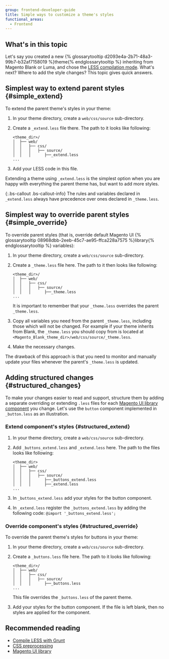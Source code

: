 ```yaml
---
group: frontend-developer-guide
title: Simple ways to customize a theme's styles
functional_areas:
  - Frontend
---
```

## What's in this topic

Let's say you created a new {% glossarytooltip d2093e4a-2b71-48a3-99b7-b32af7158019 %}theme{% endglossarytooltip %} inheriting from Magento Blank or Luma, and chose the [LESS compilation mode]. What's next? Where to add the style changes? This topic gives quick answers.

## Simplest way to extend parent styles {#simple_extend} 

To extend the parent theme's styles in your theme:

1. In your theme directory, create a `web/css/source` sub-directory.
2. Create a `_extend.less` file there. The path to it looks like following: 

    ```tree
    <theme_dir>/
    │  ├── web/
    │  │   ├── css/
    │  │   │   ├── source/
    │  │   │      ├──_extend.less
    ...
    ```

3. Add your LESS code in this file.

Extending a theme using `_extend.less` is the simplest option when you are happy with everything the parent theme has, but want to add more styles.

{:.bs-callout .bs-callout-info}
The rules and variables declared in `_extend.less` always have precedence over ones declared in `_theme.less`.

## Simplest way to override parent styles {#simple_override}

To override parent styles (that is, override default Magento UI {% glossarytooltip 08968dbb-2eeb-45c7-ae95-ffca228a7575 %}library{% endglossarytooltip %} variables):

1. In your theme directory, create a `web/css/source` sub-directory.
2. Create a `_theme.less` file here. The path to it then looks like following: 

    ```tree
    <theme_dir>/
    │  ├── web/
    │  │   ├── css/
    │  │   │   ├── source/
    │  │   │      ├──_theme.less
    ...
    ```
    It is important to remember that your `_theme.less` overrides the parent `_theme.less`. 

3. Copy all variables you need from the parent `_theme.less`, including those which will not be changed. For example if your theme inherits from Blank, the `_theme.less` you should copy from is located at `<Magento_Blank_theme_dir>/web/css/source/_theme.less`.
4. Make the necessary changes.

The drawback of this approach is that you need to monitor and manually update your files whenever the parent's `_theme.less` is updated.

## Adding structured changes {#structured_changes}

To make your changes easier to read and support, structure them by adding a separate overriding or extending `.less` files for each [Magento UI library component] you change. Let's use the `button` component implemented in `_button.less` as an illustration.

### Extend component's styles {#structured_extend}

1. In your theme directory, create a `web/css/source` sub-directory.
2. Add `_buttons_extend.less` and `_extend.less` here. The path to the files looks like following: 

    ```tree
    <theme_dir>
    │  ├── web/
    │  │   ├── css/
    │  │   │   ├── source/
    │  │   │      ├──_buttons_extend.less
    │  │   │      ├──_extend.less
    ...
    ```

3. In `_buttons_extend.less` add your styles for the button component.
4. In `_extend.less` register the `_buttons_extend.less` by adding the following code: `@import '_buttons_extend.less';` 

### Override component's styles {#structured_override}

To override the parent theme's styles for buttons in your theme:

1. In your theme directory, create a `web/css/source` sub-directory.
2. Create a `_buttons.less` file here. The path to it looks like following: 

    ```tree
    <theme_dir>/
    │  ├── web/
    │  │   ├── css/
    │  │   │   ├── source/
    │  │   │      ├──_buttons.less
    ...
    ```
    This file overrides the `_buttons.less` of the parent theme.

3. Add your styles for the button component. If the file is left blank, then no styles are applied for the component.

## Recommended reading

-   [Compile LESS with Grunt]({{page.baseurl}}/frontend-dev-guide/css-topics/css_debug.html)
-   [CSS preprocessing]({{page.baseurl}}/frontend-dev-guide/css-topics/css-preprocess.html)
-   [Magento UI library]({{page.baseurl}}/frontend-dev-guide/css-topics/theme-ui-lib.html)


[LESS compilation mode]: {{page.baseurl}}/frontend-dev-guide/css-guide/css_quick_guide_mode.html
[Magento UI library component]: {{page.baseurl}}/frontend-dev-guide/css-topics/theme-ui-lib.html#library_elements